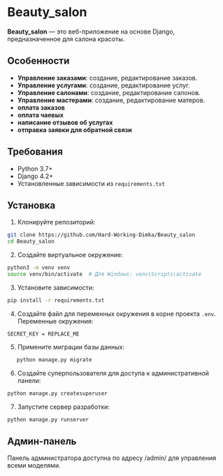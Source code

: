 # Beauty_salon

**Beauty_salon** — это веб-приложение на основе Django, предназначенное для салона красоты.

## Особенности

- **Управление заказами**: создание, редактирование заказов.
- **Управление услугами**: создание, редактирование услуг.
- **Управление салонами**: создание, редактирование салонов.
- **Управление мастерами**: создание, редактирование матеров.
- **оплата заказов**
- **оплата чаевых**
- **написание отзывов об услугах**
- **отправка заявки для обратной связи**



## Требования

- Python 3.7+
- Django 4.2+
- Установленные зависимости из `requirements.txt`

## Установка

1. Клонируйте репозиторий:

```bash
git clone https://github.com/Hard-Working-Dimka/Beauty_salon
cd Beauty_salon
```

2. Создайте виртуальное окружение:

```bash
python3 -m venv venv
source venv/bin/activate  # Для Windows: venv\Scripts\activate
```

3. Установите зависимости:

```bash
pip install -r requirements.txt
```

4. Создайте файл для переменных окружения в корне проекта `.env`. Переменные окружения:

```
SECRET_KEY = REPLACE_ME
```

5. Примените миграции базы данных:

```bash
   python manage.py migrate
```

6. Создайте суперпользователя для доступа к административной панели:

```bash
python manage.py createsuperuser
```

7. Запустите сервер разработки:

```bash
python manage.py runserver
```

## Админ-панель
Панель администратора доступна по адресу /admin/ для управления всеми моделями.